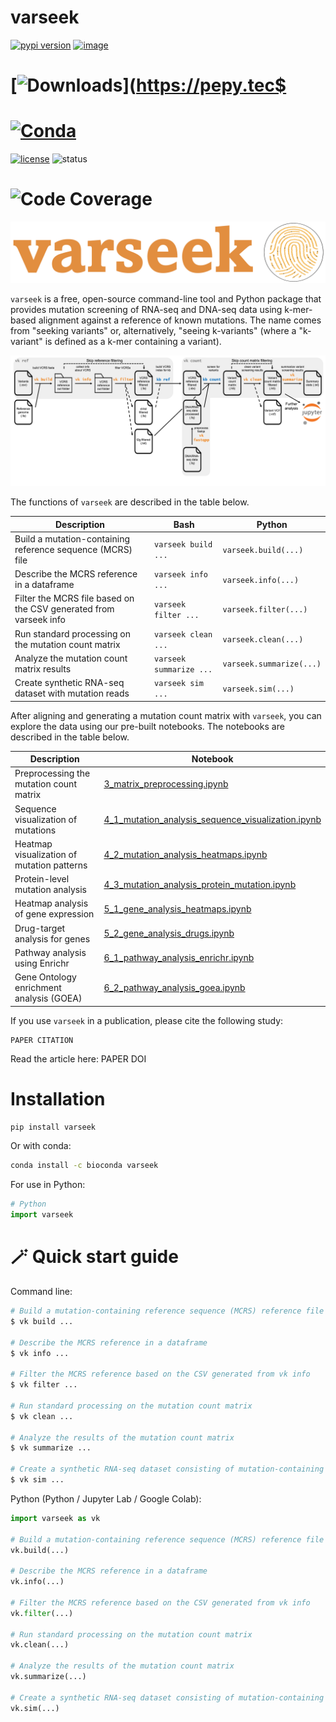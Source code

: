 # varseek
[![pypi version](https://img.shields.io/pypi/v/varseek)](https://pypi.org/project/varseek)
[![image](https://anaconda.org/bioconda/varseek/badges/version.svg)](https://anaconda.org/bioconda/varseek)
# [![Downloads](https://static.pepy.tech/personalized-badge/varseek?period=total&units=international_system&left_color=grey&right_color=brightgreen&left_text=downloads)](https://pepy.tec$
# [![Conda](https://img.shields.io/conda/dn/bioconda/varseek?logo=Anaconda)](https://anaconda.org/bioconda/varseek)
[![license](https://img.shields.io/pypi/l/varseek)](LICENSE)
![status](https://github.com/pachterlab/varseek/actions/workflows/ci.yml/badge.svg)
# ![Code Coverage](https://img.shields.io/badge/Coverage-83%25-green.svg)

![alt text](https://github.com/pachterlab/varseek/blob/main/figures/logo.png?raw=true)

`varseek` is a free, open-source command-line tool and Python package that provides mutation screening of RNA-seq and DNA-seq data using k-mer-based alignment against a reference of known mutations. The name comes from "seeking variants" or, alternatively, "seeing k-variants" (where a "k-variant" is defined as a k-mer containing a variant).
  
![alt text](https://github.com/pachterlab/varseek/blob/main/figures/varseek_overview.png?raw=true)

The functions of `varseek` are described in the table below.

| Description                                                    | Bash                   | Python                    |
|----------------------------------------------------------------|------------------------|---------------------------|
| Build a mutation-containing reference sequence (MCRS) file     | `varseek build ...`       | `varseek.build(...)`         |
| Describe the MCRS reference in a dataframe                     | `varseek info ...`    | `varseek.info(...)`      |
| Filter the MCRS file based on the CSV generated from varseek info | `varseek filter ...`    | `varseek.filter(...)`      |
| Run standard processing on the mutation count matrix           | `varseek clean ...`        | `varseek.clean(...)`          |
| Analyze the mutation count matrix results                      | `varseek summarize ...`         | `varseek.summarize(...)`           |
| Create synthetic RNA-seq dataset with mutation reads           | `varseek sim ...`        | `varseek.sim(...)`          |

After aligning and generating a mutation count matrix with `varseek`, you can explore the data using our pre-built notebooks. The notebooks are described in the table below.

| Description                                   | Notebook                                                                 |
|-----------------------------------------------|--------------------------------------------------------------------------------------|
| Preprocessing the mutation count matrix       | [3_matrix_preprocessing.ipynb](./3_matrix_preprocessing.ipynb)                       |
| Sequence visualization of mutations           | [4_1_mutation_analysis_sequence_visualization.ipynb](./4_1_mutation_analysis_sequence_visualization.ipynb) |
| Heatmap visualization of mutation patterns    | [4_2_mutation_analysis_heatmaps.ipynb](./4_2_mutation_analysis_heatmaps.ipynb)       |
| Protein-level mutation analysis               | [4_3_mutation_analysis_protein_mutation.ipynb](./4_3_mutation_analysis_protein_mutation.ipynb) |
| Heatmap analysis of gene expression           | [5_1_gene_analysis_heatmaps.ipynb](./5_1_gene_analysis_heatmaps.ipynb)               |
| Drug-target analysis for genes                | [5_2_gene_analysis_drugs.ipynb](./5_2_gene_analysis_drugs.ipynb)                     |
| Pathway analysis using Enrichr                | [6_1_pathway_analysis_enrichr.ipynb](./6_1_pathway_analysis_enrichr.ipynb)           |
| Gene Ontology enrichment analysis (GOEA)      | [6_2_pathway_analysis_goea.ipynb](./6_2_pathway_analysis_goea.ipynb)                 |

    
If you use `varseek` in a publication, please cite the following study:    
```
PAPER CITATION
```
Read the article here: PAPER DOI  

# Installation
```bash
pip install varseek
```
Or with conda:
```bash
conda install -c bioconda varseek
```

For use in Python:
```python
# Python
import varseek
```

# 🪄 Quick start guide
Command line:
```bash
# Build a mutation-containing reference sequence (MCRS) reference file
$ vk build ...

# Describe the MCRS reference in a dataframe
$ vk info ...

# Filter the MCRS reference based on the CSV generated from vk info
$ vk filter ...

# Run standard processing on the mutation count matrix
$ vk clean ...

# Analyze the results of the mutation count matrix
$ vk summarize ...

# Create a synthetic RNA-seq dataset consisting of mutation-containing reads from the MCRS reference
$ vk sim ...

```
Python (Python / Jupyter Lab / Google Colab):
```python  
import varseek as vk

# Build a mutation-containing reference sequence (MCRS) reference file
vk.build(...)

# Describe the MCRS reference in a dataframe
vk.info(...)

# Filter the MCRS reference based on the CSV generated from vk info
vk.filter(...)

# Run standard processing on the mutation count matrix
vk.clean(...)

# Analyze the results of the mutation count matrix
vk.summarize(...)

# Create a synthetic RNA-seq dataset consisting of mutation-containing reads from the MCRS reference
vk.sim(...)
```






